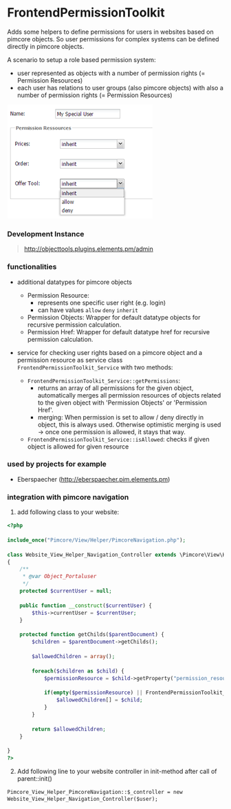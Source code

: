 # FrontendPermissionToolkit 

Adds some helpers to define permissions for users in websites based on pimcore objects.
So user permissions for complex systems can be defined directly in pimcore objects.  

A scenario to setup a role based permission system: 
- user represented as objects with a number of permission rights (= Permission Resources)
- each user has relations to user groups (also pimcore objects) with also a number of permission rights (= Permission Resources)

![sample](readme/img/sample.png)

### Development Instance
> http://objecttools.plugins.elements.pm/admin


### functionalities
- additional datatypes for pimcore objects
  - Permission Resource:
     - represents one specific user right (e.g. login) 
     - can have values ```allow``` ```deny``` ```inherit``` 
  - Permission Objects: Wrapper for default datatype objects for recursive permission calculation. 
  - Permission Href: Wrapper for default datatype href for recursive permission calculation.

- service for checking user rights based on a pimcore object and a permission resource as service class ```FrontendPermissionToolkit_Service``` with two methods:
  - ```FrontendPermissionToolkit_Service::getPermissions```: 
     - returns an array of all permissions for the given object, automatically merges all permission resources of objects related to the given object with 'Permission Objects' or 'Permission Href'.
     - merging: When permission is set to allow / deny directly in object, this is always used. Otherwise optimistic merging is used -> once one permission is allowed, it stays that way.
  - ```FrontendPermissionToolkit_Service::isAllowed```: checks if given object is allowed for given resource


### used by projects for example
- Eberspaecher (http://eberspaecher.pim.elements.pm)


### integration with pimcore navigation
1) add following class to your website: 
```php
<?php

include_once("Pimcore/View/Helper/PimcoreNavigation.php");

class Website_View_Helper_Navigation_Controller extends \Pimcore\View\Helper\PimcoreNavigationController
{
    /**
     * @var Object_Portaluser
     */
    protected $currentUser = null;

    public function __construct($currentUser) {
        $this->currentUser = $currentUser;
    }

    protected function getChilds($parentDocument) {
        $children = $parentDocument->getChilds();

        $allowedChildren = array();

        foreach($children as $child) {
            $permissionResource = $child->getProperty("permission_resource");

            if(empty($permissionResource) || FrontendPermissionToolkit_Service::isAllowed($this->currentUser, $child->getProperty("permission_resource"))) {
                $allowedChildren[] = $child;
            }
        }

        return $allowedChildren;
    }

}
?>
```

2) Add following line to your website controller in init-method after call of parent::init()
```
Pimcore_View_Helper_PimcoreNavigation::$_controller = new Website_View_Helper_Navigation_Controller($user);
```
